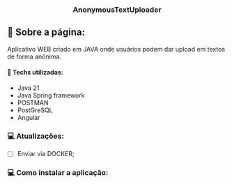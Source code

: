 <h3 align="center">
      AnonymousTextUploader
</h3>

## :rocket: Sobre a página:

Aplicativo WEB criado em JAVA onde usuários podem dar upload em textos de forma anônima.

#### :wrench: Techs utilizadas:
*  Java 21
*  Java Spring framework
*  POSTMAN
*  PostGreSQL
*  Angular

### :computer: Atualizações:
 - [ ] Enviar via DOCKER;

### :computer: Como instalar a aplicação:
